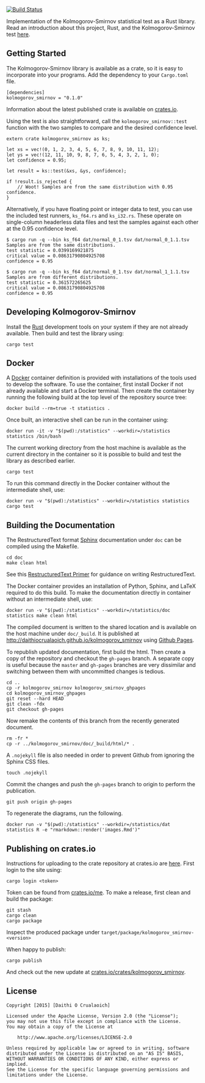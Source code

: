 [![Build Status](https://travis-ci.org/daithiocrualaoich/kolmogorov_smirnov.svg?branch=master)](https://travis-ci.org/daithiocrualaoich/kolmogorov_smirnov)

Implementation of the Kolmogorov-Smirnov statistical test as a Rust library.
Read an introduction about this project, Rust, and the Kolmogorov-Smirnov test
[here](http://daithiocrualaoich.github.io/kolmogorov_smirnov).


Getting Started
---------------
The Kolmogorov-Smirnov library is available as a crate, so it is easy to
incorporate into your programs. Add the dependency to your `Cargo.toml` file.

    [dependencies]
    kolmogorov_smirnov = "0.1.0"

Information about the latest published crate is available on
[crates.io](https://crates.io/crates/kolmogorov_smirnov).

Using the test is also straightforward, call the `kolmogorov_smirnov::test`
function with the two samples to compare and the desired confidence level.

    extern crate kolmogorov_smirnov as ks;

    let xs = vec!(0, 1, 2, 3, 4, 5, 6, 7, 8, 9, 10, 11, 12);
    let ys = vec!(12, 11, 10, 9, 8, 7, 6, 5, 4, 3, 2, 1, 0);
    let confidence = 0.95;

    let result = ks::test(&xs, &ys, confidence);

    if !result.is_rejected {
        // Woot! Samples are from the same distribution with 0.95 confidence.
    }

Alternatively, if you have floating point or integer data to test, you can use
the included test runners, ``ks_f64.rs`` and ``ks_i32.rs``. These operate on
single-column headerless data files and test the samples against each other at
the 0.95 confidence level.

    $ cargo run -q --bin ks_f64 dat/normal_0_1.tsv dat/normal_0_1.1.tsv
    Samples are from the same distributions.
    test statistic = 0.0399169921875
    critical value = 0.08631790804925708
    confidence = 0.95

    $ cargo run -q --bin ks_f64 dat/normal_0_1.tsv dat/normal_1_1.1.tsv
    Samples are from different distributions.
    test statistic = 0.361572265625
    critical value = 0.08631790804925708
    confidence = 0.95


Developing Kolmogorov-Smirnov
-----------------------------
Install the [Rust] development tools on your system if they are not already
available. Then build and test the library using:

    cargo test

[Rust]: https://www.rust-lang.org


Docker
------
A [Docker] container definition is provided with installations of the tools
used to develop the software. To use the container, first install Docker if not
already available and start a Docker terminal. Then create the container by
running the following build at the top level of the repository source tree:

    docker build --rm=true -t statistics .

[Docker]: http://docker.io

Once built, an interactive shell can be run in the container using:

    docker run -it -v "$(pwd):/statistics" --workdir=/statistics statistics /bin/bash

The current working directory from the host machine is available as the current
directory in the container so it is possible to build and test the library as
described earlier.

    cargo test

To run this command directly in the Docker container without the intermediate
shell, use:

    docker run -v "$(pwd):/statistics" --workdir=/statistics statistics cargo test


Building the Documentation
--------------------------
The RestructuredText format [Sphinx] documentation under `doc` can be compiled
using the Makefile.

    cd doc
    make clean html

[Sphinx]: http://sphinx-doc.org

See this [RestructuredText Primer] for guidance on writing RestructuredText.

[RestructuredText Primer]: http://sphinx-doc.org/rest.html

The Docker container provides an installation of Python, Sphinx, and LaTeX
required to do this build. To make the documentation directly in container
without an intermediate shell, use:

    docker run -v "$(pwd):/statistics" --workdir=/statistics/doc statistics make clean html

The compiled document is written to the shared location and is available on the
host machine under `doc/_build`. It is published at
http://daithiocrualaoich.github.io/kolmogorov_smirnov using [Github Pages].

[Github Pages]: https://pages.github.com

To republish updated documentation, first build the html. Then create a copy of
the repository and checkout the `gh-pages` branch. A separate copy is useful
because the `master` and `gh-pages` branches are very dissimilar and switching
between them with uncommitted changes is tedious.

    cd ..
    cp -r kolmogorov_smirnov kolmogorov_smirnov_ghpages
    cd kolmogorov_smirnov_ghpages
    git reset --hard HEAD
    git clean -fdx
    git checkout gh-pages

Now remake the contents of this branch from the recently generated document.

    rm -fr *
    cp -r ../kolmogorov_smirnov/doc/_build/html/* .

A `.nojekyll` file is also needed in order to prevent Github from ignoring the
Sphinx CSS files.

    touch .nojekyll

Commit the changes and push the `gh-pages` branch to origin to perform the
publication.

    git push origin gh-pages

To regenerate the diagrams, run the following.

    docker run -v "$(pwd):/statistics" --workdir=/statistics/dat statistics R -e "rmarkdown::render('images.Rmd')"


Publishing on crates.io
-----------------------
Instructions for uploading to the crate repository at crates.io are
[here](http://doc.crates.io/crates-io.html#publishing-crates). First login to
the site using:

    cargo login <token>

Token can be found from [crates.io/me](https://crates.io/me). To make a release,
first clean and build the package:

    git stash
    cargo clean
    cargo package

Inspect the produced package under `target/package/kolmogorov_smirnov-<version>`

When happy to publish:

    cargo publish

And check out the new update at
[crates.io/crates/kolmogorov_smirnov](https://crates.io/crates/kolmogorov_smirnov).


License
-------

    Copyright [2015] [Daithi O Crualaoich]

    Licensed under the Apache License, Version 2.0 (the "License");
    you may not use this file except in compliance with the License.
    You may obtain a copy of the License at

        http://www.apache.org/licenses/LICENSE-2.0

    Unless required by applicable law or agreed to in writing, software
    distributed under the License is distributed on an "AS IS" BASIS,
    WITHOUT WARRANTIES OR CONDITIONS OF ANY KIND, either express or implied.
    See the License for the specific language governing permissions and
    limitations under the License.
